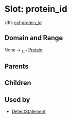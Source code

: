 
# Slot: protein_id



URI: [ccf:protein_id](http://purl.org/ccf/protein_id)


## Domain and Range

None &#8594;  <sub>1..\*</sub> [Protein](Protein.md)

## Parents


## Children


## Used by

 * [DetectStatement](DetectStatement.md)
